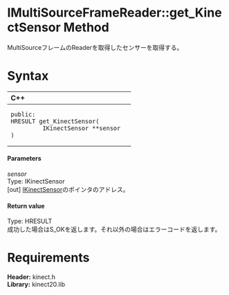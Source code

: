 IMultiSourceFrameReader::get\_KinectSensor Method  
=================================================  

MultiSourceフレームのReaderを取得したセンサーを取得する。 <span id="syntaxSection"></span>

Syntax  
======  

<table>
<colgroup>
<col width="100%" />
</colgroup>
<thead>
<tr class="header">
<th align="left">C++</th>
</tr>
</thead>
<tbody>
<tr class="odd">
<td align="left"><pre><code>public:  
HRESULT get_KinectSensor(  
         IKinectSensor **sensor  
)</code></pre></td>
</tr>
</tbody>
</table>

<span id="ID4EG"></span>
#### Parameters  

*sensor*    
Type: IKinectSensor  
[out] [IKinectSensor](../../IKinectSensor_Interface.md)のポインタのアドレス。  

<span id="ID4EP"></span>
#### Return value  

Type: HRESULT  
成功した場合はS\_OKを返します。それ以外の場合はエラーコードを返します。  

<span id="requirements"></span>

Requirements  
============  

**Header:** kinect.h  
**Library:** kinect20.lib  



<!--Please do not edit the data in the comment block below.-->
<!--
TOCTitle : get_KinectSensor Method
RLTitle : IMultiSourceFrameReader::get_KinectSensor Method
KeywordK : get_KinectSensor method
KeywordK : IMultiSourceFrameReader::get_KinectSensor method
KeywordF : IMultiSourceFrameReader::get_KinectSensor
KeywordF : get_KinectSensor
KeywordF : Microsoft.Kinect.kinect.IMultiSourceFrameReader.get_KinectSensor(IKinectSensor@)
KeywordA : M:Microsoft.Kinect.kinect.IMultiSourceFrameReader.get_KinectSensor(IKinectSensor@)
AssetID : M:Microsoft.Kinect.kinect.IMultiSourceFrameReader.get_KinectSensor(IKinectSensor@)
Locale : en-us
CommunityContent : 1
APIType : Managed
APILocation : 
APIName : Microsoft.Kinect.kinect.IMultiSourceFrameReader::get_KinectSensor
TargetOS : Windows
TopicType : kbSyntax
DevLang : C++
DocSet : K4Wv2
ProjType : K4Wv2Proj
Technology : Kinect for Windows
Product : Kinect for Windows SDK v2
productversion : 20
-->
